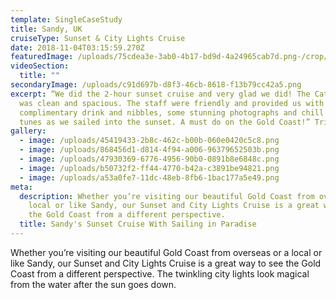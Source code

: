 ```yaml
---
template: SingleCaseStudy
title: Sandy, UK
cruiseType: Sunset & City Lights Cruise
date: 2018-11-04T03:15:59.270Z
featuredImage: /uploads/75cdea3e-3ab0-4b17-bd9d-4a24965cab7d.png-/crop/1246x796/165,71/-/preview/
videoSection:
  title: ""
secondaryImage: /uploads/c91d697b-d8f3-46cb-8618-f13b79cc42a5.png
excerpt: “We did the 2-hour sunset cruise and very glad we did! The Catamaran
  was clean and spacious. The staff were friendly and provided us with a
  complimentary drink and nibbles, some stunning photographs and chill vibing
  tunes as we sailed into the sunset. A must do on the Gold Coast!” TripAdvisor
gallery:
  - image: /uploads/45419433-2b8c-462c-b00b-060e0420c5c8.png
  - image: /uploads/868456d1-d814-4f94-a006-96379652503b.png
  - image: /uploads/47930369-6776-4956-90b0-0891b8e6848c.png
  - image: /uploads/b50732f2-ff44-4770-b42a-c3891be94821.png
  - image: /uploads/a53a0fe7-11dc-48eb-8fb6-1bac177a5e49.png
meta:
  description: Whether you’re visiting our beautiful Gold Coast from overseas or a
    local or like Sandy, our Sunset and City Lights Cruise is a great way to see
    the Gold Coast from a different perspective.
  title: Sandy's Sunset Cruise With Sailing in Paradise
---
```

Whether you’re visiting our beautiful Gold Coast from overseas or a local or like Sandy, our Sunset and City Lights Cruise is a great way to see the Gold Coast from a different perspective. The twinkling city lights look magical from the water after the sun goes down.
